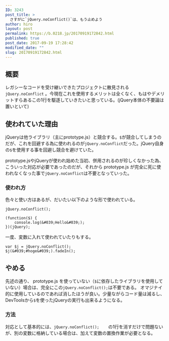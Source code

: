 ```yaml
---
ID: 3243
post_title: >
  さすがに`jQuery.noConflict()`は、もう止めよう
author: hiro
layout: post
permalink: https://b.0218.jp/20170919172842.html
published: true
post_date: 2017-09-19 17:28:42
modified_date: ""
slug: 20170919172842.html
---
```

## 概要
レガシーなコードを受け継いできたプロジェクトに散見される `jQuery.noConflict` 。今現在これを使用するメリットは全くなく、もはやデメリットすらあるこの1行を駆逐していきたいと思っている。(jQuery本体の不要論は置いといて)

<!--more-->

## 使われていた理由
jQueryは他ライブラリ（主にprototype.js）と競合する。`$`が競合してしまうのだが、これを回避する為に使われるのが`jQuery.noConflict`だった。jQuery自身の`$`を使用する事を回避し競合を避けていた。

prototype.jsやjQueryが使われ始めた当初、併用されるのが珍しくなかった為、こういった対応が必要であったのだが、それから prototype.js が完全に死に使われなくなった事で`jQuery.noConflict`は不要となっていった。

### 使われ方
色々と使い方はあるが、だいたい以下のような形で使われている。

```language-js
jQuery.noConflict();

(function($) {
	console.log(&#039;Hello&#039;);
})(jQuery);
```

一度、変数に入れて使われていたりもする。
```language-js
var $j = jQuery.noConflict();
$j(&#039;#hoge&#039;).fadeIn();
```

## やめる
先述の通り、 prototype.js を使っていない（`$`に依存したライブラリを使用していない）場合は、完全にこの`jQuery.noConflict();`は不要である。
オマジナイ的に使用しているのであれば消したほうが良い。少量ながらコード量は減るし、DevToolsから`$`を使ったjQueryの実行も出来るようになる。

### 方法
対応として基本的には、`jQuery.noConflict();	`の1行を消すだけで問題ないが、別の変数に格納している場合は、加えて変数の置換作業が必要となる。